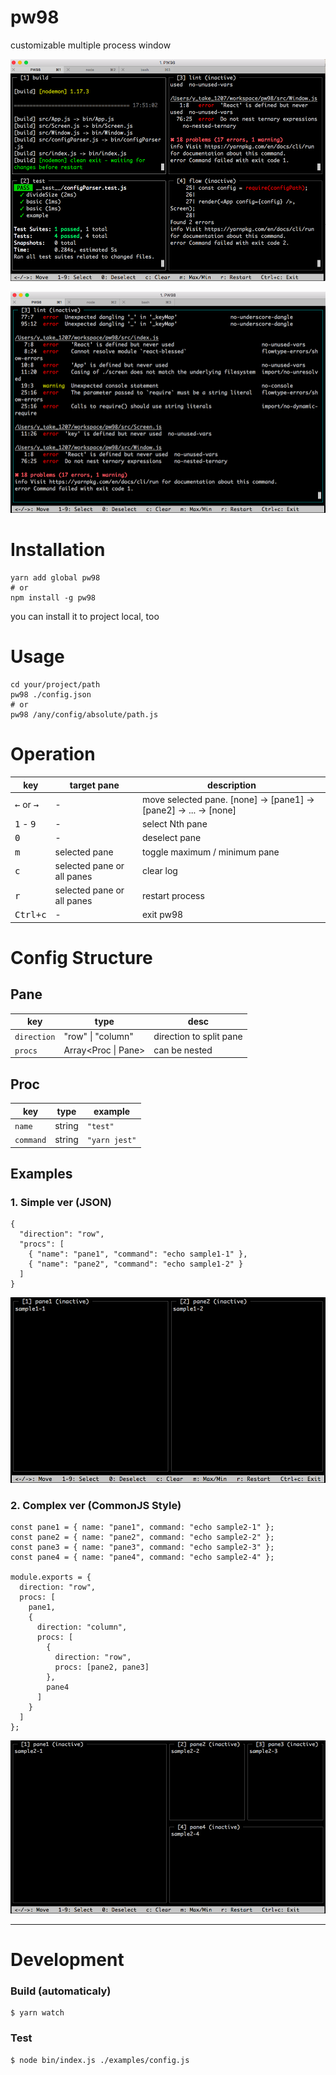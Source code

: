 # pw98

customizable multiple process window

![basic](https://raw.githubusercontent.com/y-takey/pw98/master/demo/ss1-basic.png)

![maximum](https://raw.githubusercontent.com/y-takey/pw98/master/demo/ss2-maximum.png)

# Installation

```
yarn add global pw98
# or
npm install -g pw98
```

you can install it to project local, too

# Usage

```
cd your/project/path
pw98 ./config.json
# or
pw98 /any/config/absolute/path.js
```

# Operation

| key                          | target pane                | description                                                       |
| ---------------------------- | -------------------------- | ----------------------------------------------------------------- |
| <kbd>←</kbd> or <kbd>→</kbd> | -                          | move selected pane. [none] -> [pane1] -> [pane2] -> ... -> [none] |
| <kbd>1</kbd> - <kbd>9</kbd>  | -                          | select Nth pane                                                   |
| <kbd>0</kbd>                 | -                          | deselect pane                                                     |
| <kbd>m</kbd>                 | selected pane              | toggle maximum / minimum pane                                     |
| <kbd>c</kbd>                 | selected pane or all panes | clear log                                                         |
| <kbd>r</kbd>                 | selected pane or all panes | restart process                                                   |
| <kbd>Ctrl+c</kbd>            | -                          | exit pw98                                                         |

# Config Structure

## Pane

| key         | type                          | desc                    |
| ----------- | ----------------------------- | ----------------------- |
| `direction` | "row" &#124; "column"         | direction to split pane |
| `procs`     | Array&lt;Proc &#124; Pane&gt; | can be nested           |

## Proc

| key       | type   | example       |
| --------- | ------ | ------------- |
| `name`    | string | `"test"`      |
| `command` | string | `"yarn jest"` |

## Examples

### 1. Simple ver (JSON)

```
{
  "direction": "row",
  "procs": [
    { "name": "pane1", "command": "echo sample1-1" },
    { "name": "pane2", "command": "echo sample1-2" }
  ]
}
```

![example1](https://raw.githubusercontent.com/y-takey/pw98/master/demo/ss3-example1.png)

### 2. Complex ver (CommonJS Style)

```
const pane1 = { name: "pane1", command: "echo sample2-1" };
const pane2 = { name: "pane2", command: "echo sample2-2" };
const pane3 = { name: "pane3", command: "echo sample2-3" };
const pane4 = { name: "pane4", command: "echo sample2-4" };

module.exports = {
  direction: "row",
  procs: [
    pane1,
    {
      direction: "column",
      procs: [
        {
          direction: "row",
          procs: [pane2, pane3]
        },
        pane4
      ]
    }
  ]
};
```

![example2](https://raw.githubusercontent.com/y-takey/pw98/master/demo/ss4-example2.png)

---

# Development

### Build (automaticaly)

```
$ yarn watch
```

### Test

```
$ node bin/index.js ./examples/config.js
```
